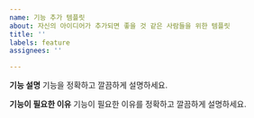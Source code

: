 ```yaml
---
name: 기능 추가 템플릿
about: 자신의 아이디어가 추가되면 좋을 것 같은 사람들을 위한 템플릿
title: ''
labels: feature
assignees: ''

---
```


**기능 설명**
기능을 정확하고 깔끔하게 설명하세요.

**기능이 필요한 이유**
기능이 필요한 이유를 정확하고 깔끔하게 설명하세요.
